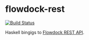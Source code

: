 # flowdock-rest

[![Build Status](https://travis-ci.org/futurice/haskell-flowdock-rest.svg?branch=master)](https://travis-ci.org/futurice/haskell-flowdock-rest)

Haskell bingigs to [Flowdock REST API](https://www.flowdock.com/api/rest).
